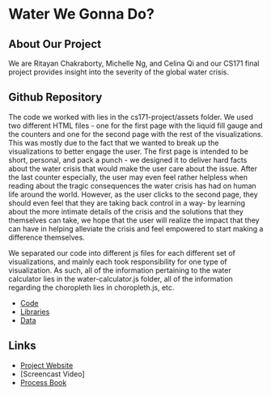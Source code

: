 # Water We Gonna Do?

## About Our Project

We are Ritayan Chakraborty, Michelle Ng, and Celina Qi and our CS171 final project provides insight into the severity of the global water crisis. 

## Github Repository
The code we worked with lies in the cs171-project/assets folder. We used two different HTML files - one for the first page with the liquid fill gauge and the counters and one for the second page with the rest of the visualizations. This was mostly due to the fact that we wanted to break up the visualizations to better engage the user. The first page is intended to be short, personal, and pack a punch - we designed it to deliver hard facts about the water crisis that would make the user care about the issue. After the last counter especially, the user may even feel rather helpless when reading about the tragic consequences the water crisis has had on human life around the world. However, as the user clicks to the second page, they should even feel that they are taking back control in a way- by learning about the more intimate details of the crisis and the solutions that they themselves can take, we hope that the user will realize the impact that they can have in helping alleviate the crisis and feel empowered to start making a difference themselves. 

We separated our code into different js files for each different set of visualizations, and mainly each took responsibility for one type of visualization. As such, all of the information pertaining to the water calculator lies in the water-calculator.js folder, all of the information regarding the choropleth lies in choropleth.js, etc. 

* [Code](https://github.com/celinaqi/cs171-project/tree/master/assets)
* [Libraries](https://github.com/celinaqi/cs171-project/tree/master/assets/js/lib)
* [Data](https://github.com/celinaqi/cs171-project/tree/master/data)


## Links
* [Project Website](https://celinaqi.github.io/cs171-project/)
* [Screencast Video]
* [Process Book](https://docs.google.com/a/college.harvard.edu/document/d/1ikvStdYGJXRAqBMB7wghdQQ6VSUoIPfzjRja2IFow-U/edit?usp=sharing)
